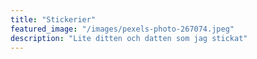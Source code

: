 ```yaml
---
title: "Stickerier"
featured_image: "/images/pexels-photo-267074.jpeg"
description: "Lite ditten och datten som jag stickat"
---
```

